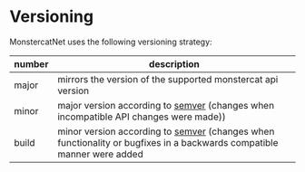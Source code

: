 # Versioning

MonstercatNet uses the following versioning strategy:

|number|description|
| - | - |
|major|mirrors the version of the supported monstercat api version|
|minor|major version according to [semver](https://semver.org/spec/v2.0.0.html) (changes when incompatible API changes were made))|
|build|minor version according to [semver](https://semver.org/spec/v2.0.0.html) (changes when functionality or bugfixes in a backwards compatible manner were added|
